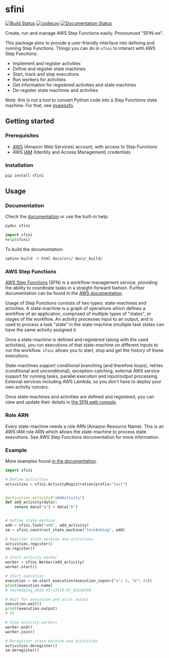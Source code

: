 # sfini
[![Build Status](
https://travis-ci.org/EpicWink/sfini.svg?branch=master)](
https://travis-ci.org/EpicWink/sfini)
[![codecov](
https://codecov.io/gh/EpicWink/sfini/branch/master/graph/badge.svg)](
https://codecov.io/gh/EpicWink/sfini)
[![Documentation Status](
https://readthedocs.org/projects/sfini/badge/?version=latest)](
https://sfini.readthedocs.io/en/latest/?badge=latest)

Create, run and manage AWS Step Functions easily. Pronounced "SFIN-ee".

This package aims to provide a user-friendly interface into defining and
running Step Functions. Things you can do in `sfini` to interact with AWS Step
Functions:
* Implement and register activities
* Define and register state machines
* Start, track and stop executions
* Run workers for activities
* Get information for registered activities and state machines
* De-register state machines and activities

Note: this is not a tool to convert Python code into a Step Functions state
machine. For that, see [pyawssfn](https://github.com/bennorth/pyawssfn).

## Getting started
### Prerequisites
* [AWS](https://aws.amazon.com/) (Amazon Web Services) account, with
  access to Step Functions
* AWS [IAM](https://aws.amazon.com/iam/) (Identity and Access Management)
  credentials

### Installation
```bash
pip install sfini
```

## Usage
### Documentation
Check the [documentation](https://sfini.readthedocs.io/en/latest/) or use
the built-in help:
```bash
pydoc sfini
```

```python
import sfini
help(sfini)
```

To build the documentation:
```bash
sphinx-build -b html docs/src/ docs/_build/
```

### AWS Step Functions
[AWS Step Functions](https://aws.amazon.com/step-functions/) (SFN) is a
workflow-management service, providing the ability to coordinate tasks in a
straight-forward fashion. Further documentation can be found in the
[AWS documentation](
https://docs.aws.amazon.com/step-functions/latest/dg/welcome.html).

Usage of Step Functions consists of two types: state-machines and activities.
A state-machine is a graph of operations which defines a workflow of an
application, comprised of multiple types of "states", or stages of the
workflow. An activity processes input to an output, and is used to process a
task "state" in the state-machine (multiple task states can have the same
activity assigned it.

Once a state-machine is defined and registered (along with the used
activities), you run executions of that state-machine on different inputs to
run the workflow. `sfini` allows you to start, stop and get the history of
these executions.

State-machines support conditional branching (and therefore loops), retries
(conditional and unconditional), exception-catching, external AWS service
support for running tasks, parallel execution and input/output processing.
External services including AWS Lambda, so you don't have to deploy your own
activity runners.

Once state-machines and activities are defined and registered, you can view and
update their details in [the SFN web console](
https://console.aws.amazon.com/states/home?#/).

### Role ARN
Every state-machine needs a role ARN (Amazon Resource Name). This is an AWS IAM
role ARN which allows the state-machine to process state executions. See AWS
Step Functions documentation for more information.

### Example
More examples found [in the documentation](
https://sfini.readthedocs.io/en/latest/examples.html).

```python
import sfini

# Define activities
activities = sfini.ActivityRegistration(prefix="test")


@activities.activity("addActivity")
def add_activity(data):
    return data["a"] + data["b"]


# Define state-machine
add = sfini.Task("add", add_activity)
sm = sfini.construct_state_machine("testAdding", add)

# Register state-machine and activities
activities.register()
sm.register()

# Start activity worker
worker = sfini.Worker(add_activity)
worker.start()

# Start execution
execution = sm.start_execution(execution_input={"a": 3, "b": 42})
print(execution.name)
# testAdding_2019-05-13T19-07_0354d790

# Wait for execution and print output
execution.wait()
print(execution.output)
# 45

# Stop activity workers
worker.end()
worker.join()

# Deregister state-machine and activities
activities.deregister()
sm.deregister()
```

